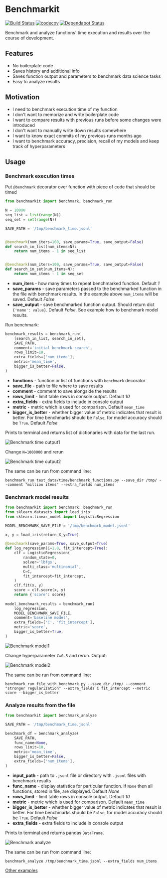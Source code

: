 # Benchmarkit

[![Build Status](https://travis-ci.org/vgrabovets/benchmarkit.svg?branch=master)](https://travis-ci.org/vgrabovets/benchmarkit)
[![codecov](https://codecov.io/gh/vgrabovets/benchmarkit/branch/master/graph/badge.svg)](https://codecov.io/gh/vgrabovets/benchmarkit)
[![Dependabot Status](https://api.dependabot.com/badges/status?host=github&repo=vgrabovets/benchmarkit)](https://dependabot.com)

Benchmark and analyze functions' time execution and results over the course of development. 

## Features

- No boilerplate code
- Saves history and additional info
- Saves function output and parameters to benchmark data science tasks
- Easy to analyze results

## Motivation

- I need to benchmark execution time of my function
- I don't want to memorize and write boilerplate code
- I want to compare results with previous runs before some changes were introduced
- I don't want to manually write down results somewhere
- I want to know exact commits of my previous runs months ago
- I want to benchmark accuracy, precision, recall of my models and keep track of hyperparameters 


## Usage
### Benchmark execution times

Put `@benchmark` decorator over function with piece of code that should be timed

```python
from benchmarkit import benchmark, benchmark_run

N = 10000
seq_list = list(range(N))
seq_set = set(range(N))

SAVE_PATH = '/tmp/benchmark_time.jsonl'


@benchmark(num_iters=100, save_params=True, save_output=False)
def search_in_list(num_items=N):
    return num_items - 1 in seq_list


@benchmark(num_iters=100, save_params=True, save_output=False)
def search_in_set(num_items=N):
    return num_items - 1 in seq_set
```

- __num_iters__ - how many times to repeat benchmarked function. Default _1_
- __save_params__ - save parameters passed to the benchmarked function in the file with benchmark results. In the example above `num_items` will be saved. Default _False_
- __save_output__ - save benchmarked function output. Should return dict `{'name': value}`. Default _False_. See example how to benchmark model results.

Run benchmark:

```python
benchmark_results = benchmark_run(
    [search_in_list, search_in_set],
    SAVE_PATH,
    comment='initial benchmark search',
    rows_limit=10,
    extra_fields=['num_items'],
    metric='mean_time',
    bigger_is_better=False,
)  
```

- __functions__ - function or list of functions with `benchmark` decorator
- __save_file__ - path to file where to save results
- __comment__ - comment to save alongside the results
- __rows_limit__ - limit table rows in console output. Default _10_
- __extra_fields__ - extra fields to include in console output
- __metric__ - metric which is used for comparison. Default `mean_time`
- __bigger_is_better__ - whether bigger value of metric indicates that result is better. For time benchmarks should be `False`, for model accuracy should be `True`. Default _False_

Prints to terminal and returns list of dictionaries with data for the last run.

![Benchmark time output1](https://raw.githubusercontent.com/vgrabovets/benchmarkit/master/img/benchmark_time1.jpg)

Change `N=1000000` and rerun

![Benchmark time output2](https://raw.githubusercontent.com/vgrabovets/benchmarkit/master/img/benchmark_time2.jpg)

The same can be run from command line:
```text
benchmark_run test_data/time/benchmark_functions.py --save_dir /tmp/ --comment "million items" --extra_fields num_items
```

### Benchmark model results

```python
from benchmarkit import benchmark, benchmark_run
from sklearn.datasets import load_iris
from sklearn.linear_model import LogisticRegression

MODEL_BENCHMARK_SAVE_FILE = '/tmp/benchmark_model.jsonl'

x, y = load_iris(return_X_y=True)

@benchmark(save_params=True, save_output=True)
def log_regression(C=1.0, fit_intercept=True):
    clf = LogisticRegression(
        random_state=0, 
        solver='lbfgs', 
        multi_class='multinomial', 
        C=C,
        fit_intercept=fit_intercept,
    )
    clf.fit(x, y)
    score = clf.score(x, y)
    return {'score': score}
    
model_benchmark_results = benchmark_run(
    log_regression,
    MODEL_BENCHMARK_SAVE_FILE,
    comment='baseline model',
    extra_fields=['C', 'fit_intercept'],
    metric='score',
    bigger_is_better=True,
)
```

![Benchmark model1](https://raw.githubusercontent.com/vgrabovets/benchmarkit/master/img/benchmark_model1.jpg)

Change hyperparameter `C=0.5` and rerun. Output:

![Benchmark model2](https://raw.githubusercontent.com/vgrabovets/benchmarkit/master/img/benchmark_model2.jpg)

The same can be run from command line:
```text
benchmark_run file_with_benchmark.py --save_dir /tmp/ --comment "stronger regularization" --extra_fields C fit_intercept --metric score --bigger_is_better
```

### Analyze results from the file

```python
from benchmarkit import benchmark_analyze

SAVE_PATH = '/tmp/benchmark_time.jsonl'

benchmark_df = benchmark_analyze(
    SAVE_PATH,
    func_name=None, 
    rows_limit=10,
    metric='mean_time',
    bigger_is_better=False,
    extra_fields=['num_items'],
)
```

- __input_path__ - path to `.jsonl` file or directory with `.jsonl` files with benchmark results 
- __func_name__ - display statistics for particular function. If `None` then all functions, stored in file, are displayed. Default _None_
- __rows_limit__ - limit table rows in console output. Default _10_
- __metric__ - metric which is used for comparison. Default `mean_time`
- __bigger_is_better__ - whether bigger value of metric indicates that result is better. For time benchmarks should be `False`, for model accuracy should be `True`. Default _False_
- __extra_fields__ - extra fields to include in console output

Prints to terminal and returns pandas `DataFrame`.

![Benchmark analyze](https://raw.githubusercontent.com/vgrabovets/benchmarkit/master/img/benchmark_analyze.jpg)

The same can be run from command line:
```text
benchmark_analyze /tmp/benchmark_time.jsonl --extra_fields num_items
```

[Other examples](https://nbviewer.jupyter.org/github/vgrabovets/benchmarkit/blob/master/notebooks/benchmark_examples.ipynb)
